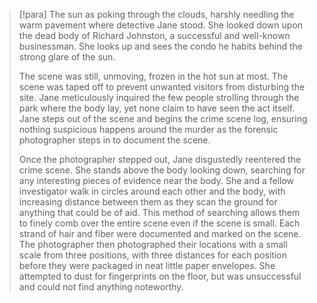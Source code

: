 
> [!para]
> The sun as poking through the clouds, harshly needling the warm pavement where detective Jane stood. She looked down upon the dead body of Richard Johnston, a successful and well-known businessman. She looks up and sees the condo he habits behind the strong glare of the sun.
> 
> The scene was still, unmoving, frozen in the hot sun at most. The scene was taped off to prevent unwanted visitors from disturbing the site. Jane meticulously inquired the few people strolling through the park where the body lay, yet none claim to have seen the act itself. Jane steps out of the scene and begins the crime scene log, ensuring nothing suspicious happens around the murder as the forensic photographer steps in to document the scene.
> 
> Once the photographer stepped out, Jane disgustedly reentered the crime scene. She stands above the body looking down, searching for any interesting pieces of evidence near the body. She and a fellow investigator walk in circles around each other and the body, with increasing distance between them as they scan the ground for anything that could be of aid. This method of searching allows them to finely comb over the entire scene even if the scene is small. Each strand of hair and fiber were documented and marked on the scene. The photographer then photographed their locations with a small scale from three positions, with three distances for each position before they were packaged in neat little paper envelopes. She attempted to dust for fingerprints on the floor, but was unsuccessful and could not find anything noteworthy.
> 
> 